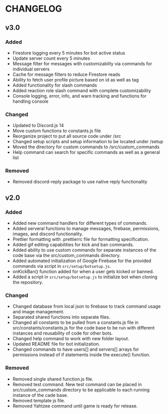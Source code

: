 # CHANGELOG

## v3.0

### Added

-   Firestore logging every 5 minutes for bot active status
-   Update server count every 5 minutes
-   Message filter for messages with customizablity via commands for individual servers
-   Cache for message filters to reduce Firestore reads
-   Ability to fetch user profile picture based on id as well as tag
-   Added functionality for slash commands
-   Added reaction role slash command with complete customizability
-   Console logging, error, info, and warn tracking and functions for handling console

### Changed

-   Updated to Discord.js 14
-   Move custom functions to constants.js file
-   Reorganize project to put all source code under /src
-   Changed setup scripts and setup information to be located under /setup
-   Moved the directory for custom commands to /src/custom_commands
-   Help command can search for specific commands as well as a general list

### Removed

-   Removed discord-reply package to use native reply functionality

## v2.0

### Added

-   Added new command handlers for different types of commands.
-   Added serveral functions to manage messages, firebase, permissions, images, and discord functionality.
-   Prettier formatting with .prettierrc file for formatting specification.
-   Added gif editing capabilities for kick and ban commands.
-   Added ability to use custom commands for separate instances of the code base via the src/custom_commands directory.
-   Added automated initialization of Google Firebase for the provided commands via script in `src/setup/botsetup.js`.
-   onKickBan() function added for when a user gets kicked or banned.
-   Added a script in `src/setup/botsetup.js` to initialize bot when cloning the repository.

### Changed

-   Changed database from local json to firebase to track command usage and image management.
-   Separated shared functions into separate files.
-   Changed all constants to be pulled from a constants.js file in src/constants/constants.js for the code base to be run with different instances and reusability of code for other bots.
-   Changed help command to work with new folder layout.
-   Updated README file for bot initialization.
-   Changed commands to have users[] and servers[] arrays for permissions instead of if statements inside the execute() function.

### Removed

-   Removed single shared function.js file.
-   Removed test command. New test command can be placed in src/custom_commands directory to be applicable to each running instance of the cade base.
-   Removed template js file.
-   Removed Yahtzee command until game is ready for release.
